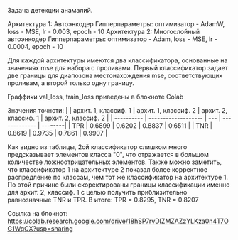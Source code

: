 Задача детекции анамалий.

Архитектура 1: Автоэнкодер Гипперпараметры: оптимизатор - AdamW, loss - MSE, lr - 0.003, epoch - 10
Архитектура 2: Многослойный автоэнкодер  Гипперпараметры: оптимизатор - Adam, loss - MSE, lr - 0.0004, epoch - 10

Для каждой архитектуры имеются два классификатора, основанные на значениях mse для набора с проливами. 
Первый классификатор задает две границы для диапозона местонахождения mse, соответствующих проливам,
а второй только одну границу.

Граффики val_loss, train_loss приведены в блокноте Colab

Значения точнсти:
|  | архит. 1, классиф. 1 | архит. 1, классиф. 2 | архит. 2, классиф. 1 | архит. 2, классиф. 2 |
| ---------- | ------------------- | --- | ------------- | --------|
| TPR | 0.6899 | 0.6202 | 0.8837 | 0.6511 |
| TNR | 0.8619 | 0.9735 | 0.7861 | 0.9907 |

Как видно из таблицы, 2ой классификатор слишком много предсказывает элементов класса "0", 
что отражается в большом количестве ложноотрицательных элементов. 
Также можно заметить, что классификатор 1 на архитектуре 2 показал более корректное 
распредление по классам, чем тот же классификатор на архитектуре 1. По этой причине
были скоректированы границы классификации именно для архит. 2, классиф. 1 с целью
получить приблизительно равнозначные TNR и TPR. 
В итоге: TPR = 0.8295, TNR = 0.8207

Ссылка на блокнот: https://colab.research.google.com/drive/18hSP7rvDIZMZAZzYLKza0n4T7OG1WqCX?usp=sharing
